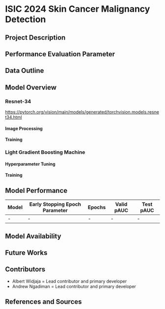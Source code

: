 # ISIC 2024 Skin Cancer Malignancy Detection

## Project Description

## Performance Evaluation Parameter

## Data Outline

## Model Overview

### Resnet-34

https://pytorch.org/vision/main/models/generated/torchvision.models.resnet34.html

#### Image Processing

#### Training 

### Light Gradient Boosting Machine

#### Hyperparameter Tuning 

#### Training

## Model Performance 

| **Model** | **Early Stopping Epoch Parameter** | **Epochs** | **Valid pAUC** | **Test pAUC** |
|------------------|-------------------------------|------------|-------------------|-----------------|
| -         | -  | -        | -          | -    |

## Model Availability

## Future Works

## Contributors
- Albert Widjaja = Lead contributor and primary developer
- Andrew Ngadiman = Lead contributor and primary developer

## References and Sources
